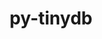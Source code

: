 ---
title: "py-tinydb"
layout: cache
categories: [package, develop]
meta: {"versions": ["4.5.2"], "compilers": ["gcc@=11.4.0"], "oss": ["ubuntu22.04"], "platforms": ["linux"], "targets": ["x86_64_v3"], "stacks": ["e4s", "root"], "num_specs": 6, "num_specs_by_stack": {"root": 6, "e4s": 5}}
spec_details: [{"hash": "t5v7oex3hrcozd54yirjc6kz4lsvmta6", "compiler": "gcc@=11.4.0", "versions": ["4.5.2"], "os": "ubuntu22.04", "platform": "linux", "target": "x86_64_v3", "variants": ["build_system=python_pip"], "stacks": ["root", "e4s"], "size": "-", "tarball": "https://binaries.spack.io/develop/build_cache/linux-ubuntu22.04-x86_64_v3/gcc-11.4.0/py-tinydb-4.5.2/linux-ubuntu22.04-x86_64_v3-gcc-11.4.0-py-tinydb-4.5.2-t5v7oex3hrcozd54yirjc6kz4lsvmta6.spack"}, {"hash": "p3blvhekukgtjiwqwd324zybqiaujnhl", "compiler": "gcc@=11.4.0", "versions": ["4.5.2"], "os": "ubuntu22.04", "platform": "linux", "target": "x86_64_v3", "variants": ["build_system=python_pip"], "stacks": ["root"], "size": "-", "tarball": "https://binaries.spack.io/develop/build_cache/linux-ubuntu22.04-x86_64_v3/gcc-11.4.0/py-tinydb-4.5.2/linux-ubuntu22.04-x86_64_v3-gcc-11.4.0-py-tinydb-4.5.2-p3blvhekukgtjiwqwd324zybqiaujnhl.spack"}, {"hash": "zvhhkivppes7udxzu3pso7ogw7bzn5nw", "compiler": "gcc@=11.4.0", "versions": ["4.5.2"], "os": "ubuntu22.04", "platform": "linux", "target": "x86_64_v3", "variants": ["build_system=python_pip"], "stacks": ["root", "e4s"], "size": "-", "tarball": "https://binaries.spack.io/develop/build_cache/linux-ubuntu22.04-x86_64_v3/gcc-11.4.0/py-tinydb-4.5.2/linux-ubuntu22.04-x86_64_v3-gcc-11.4.0-py-tinydb-4.5.2-zvhhkivppes7udxzu3pso7ogw7bzn5nw.spack"}, {"hash": "hvovq7s7y5juzmjekoa5htavjk63h5fm", "compiler": "gcc@=11.4.0", "versions": ["4.5.2"], "os": "ubuntu22.04", "platform": "linux", "target": "x86_64_v3", "variants": ["build_system=python_pip"], "stacks": ["root", "e4s"], "size": "-", "tarball": "https://binaries.spack.io/develop/build_cache/linux-ubuntu22.04-x86_64_v3/gcc-11.4.0/py-tinydb-4.5.2/linux-ubuntu22.04-x86_64_v3-gcc-11.4.0-py-tinydb-4.5.2-hvovq7s7y5juzmjekoa5htavjk63h5fm.spack"}, {"hash": "djnpupslaor42yqwrcy47zdvucaikyj6", "compiler": "gcc@=11.4.0", "versions": ["4.5.2"], "os": "ubuntu22.04", "platform": "linux", "target": "x86_64_v3", "variants": ["build_system=python_pip"], "stacks": ["root", "e4s"], "size": "-", "tarball": "https://binaries.spack.io/develop/build_cache/linux-ubuntu22.04-x86_64_v3/gcc-11.4.0/py-tinydb-4.5.2/linux-ubuntu22.04-x86_64_v3-gcc-11.4.0-py-tinydb-4.5.2-djnpupslaor42yqwrcy47zdvucaikyj6.spack"}, {"hash": "sudu76py7jssuhhsh5y3l74ct2btcetm", "compiler": "gcc@=11.4.0", "versions": ["4.5.2"], "os": "ubuntu22.04", "platform": "linux", "target": "x86_64_v3", "variants": ["build_system=python_pip"], "stacks": ["root", "e4s"], "size": "-", "tarball": "https://binaries.spack.io/develop/build_cache/linux-ubuntu22.04-x86_64_v3/gcc-11.4.0/py-tinydb-4.5.2/linux-ubuntu22.04-x86_64_v3-gcc-11.4.0-py-tinydb-4.5.2-sudu76py7jssuhhsh5y3l74ct2btcetm.spack"}]
---
